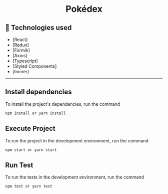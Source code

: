 
<br/>
<h1 align="center"> Pokédex </h1>

## :rocket: Technologies used
- [React]
- [Redux]
- [Formik]
- [Axios]
- [Typescript]
- [Styled Components]
- [Immer]

<hr/>

## Install dependencies

To install the project's dependencies, run the command

```
npm install or yarn install
```


## Execute Project

To run the project in the development environment, run the command

```
npm start or yarn start
```

## Run Test

To run the tests in the development environment, run the command

```
npm test or yarn test
```

